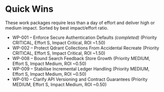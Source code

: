 # Quick Wins

These work packages require less than a day of effort and deliver high or medium impact. Sorted by best impact/effort ratio.

- WP-001 – Enforce Secure Authentication Defaults *(completed)* (Priority CRITICAL, Effort S, Impact Critical, ROI ~1.50)
- WP-002 – Protect Qdrant Collections From Accidental Recreate (Priority CRITICAL, Effort S, Impact Critical, ROI ~1.50)
- WP-008 – Bound Search Feedback Store Growth (Priority MEDIUM, Effort S, Impact Medium, ROI ~0.50)
- WP-009 – Stabilise Incremental Ledger Handling (Priority MEDIUM, Effort S, Impact Medium, ROI ~0.50)
- WP-010 – Clarify API Versioning and Contract Guarantees (Priority MEDIUM, Effort S, Impact Medium, ROI ~0.50)
